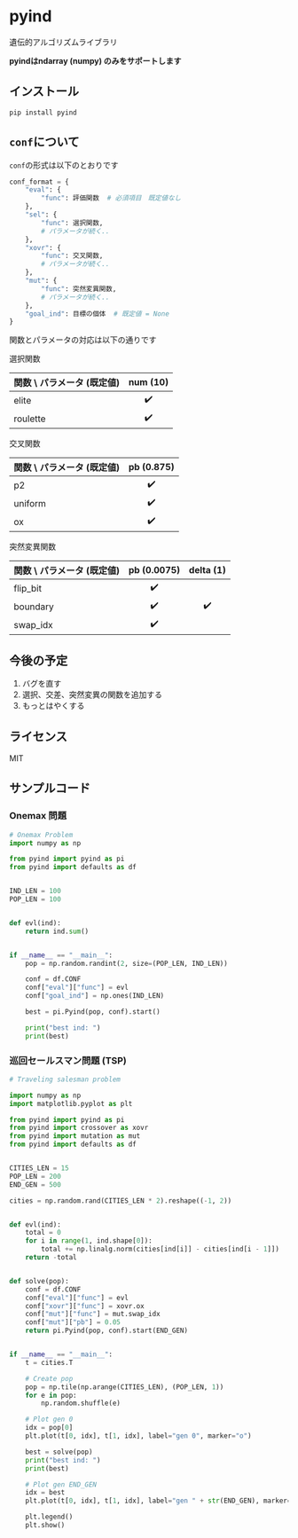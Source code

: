 # pyind
遺伝的アルゴリズムライブラリ

**pyindはndarray (numpy) のみをサポートします**

## インストール
``pip install pyind``

## `conf`について
`conf`の形式は以下のとおりです
```python
conf_format = {
    "eval": {
        "func": 評価関数  # 必須項目　既定値なし
    },
    "sel": {
        "func": 選択関数,
        # パラメータが続く..
    },
    "xovr": {
        "func": 交叉関数,
        # パラメータが続く..
    },
    "mut": {
        "func": 突然変異関数,
        # パラメータが続く..
    },
    "goal_ind": 目標の個体  # 既定値 = None
}
```
関数とパラメータの対応は以下の通りです

選択関数

関数 \ パラメータ (既定値) | num (10)
-- | :--:
elite | :heavy_check_mark:
roulette | :heavy_check_mark:

交叉関数

関数 \ パラメータ (既定値) | pb (0.875)
-- | :--:
p2 | :heavy_check_mark:
uniform | :heavy_check_mark:
ox | :heavy_check_mark:

突然変異関数

関数 \ パラメータ (既定値) | pb (0.0075)| delta (1)
-- | :--: | :--:
flip_bit | :heavy_check_mark:
boundary | :heavy_check_mark: | :heavy_check_mark:
swap_idx | :heavy_check_mark:

## 今後の予定
1. バグを直す
1. 選択、交差、突然変異の関数を追加する
1. もっとはやくする

## ライセンス
MIT

## サンプルコード
### Onemax 問題
```python
# Onemax Problem
import numpy as np

from pyind import pyind as pi
from pyind import defaults as df


IND_LEN = 100
POP_LEN = 100


def evl(ind):
    return ind.sum()


if __name__ == "__main__":
    pop = np.random.randint(2, size=(POP_LEN, IND_LEN))

    conf = df.CONF
    conf["eval"]["func"] = evl
    conf["goal_ind"] = np.ones(IND_LEN)

    best = pi.Pyind(pop, conf).start()

    print("best ind: ")
    print(best)

```
### 巡回セールスマン問題 (TSP)
```python
# Traveling salesman problem

import numpy as np
import matplotlib.pyplot as plt

from pyind import pyind as pi
from pyind import crossover as xovr
from pyind import mutation as mut
from pyind import defaults as df


CITIES_LEN = 15
POP_LEN = 200
END_GEN = 500

cities = np.random.rand(CITIES_LEN * 2).reshape((-1, 2))


def evl(ind):
    total = 0
    for i in range(1, ind.shape[0]):
        total += np.linalg.norm(cities[ind[i]] - cities[ind[i - 1]])
    return -total


def solve(pop):
    conf = df.CONF
    conf["eval"]["func"] = evl
    conf["xovr"]["func"] = xovr.ox
    conf["mut"]["func"] = mut.swap_idx
    conf["mut"]["pb"] = 0.05
    return pi.Pyind(pop, conf).start(END_GEN)


if __name__ == "__main__":
    t = cities.T

    # Create pop
    pop = np.tile(np.arange(CITIES_LEN), (POP_LEN, 1))
    for e in pop:
        np.random.shuffle(e)

    # Plot gen 0
    idx = pop[0]
    plt.plot(t[0, idx], t[1, idx], label="gen 0", marker="o")

    best = solve(pop)
    print("best ind: ")
    print(best)

    # Plot gen END_GEN
    idx = best
    plt.plot(t[0, idx], t[1, idx], label="gen " + str(END_GEN), marker="o")

    plt.legend()
    plt.show()

```
